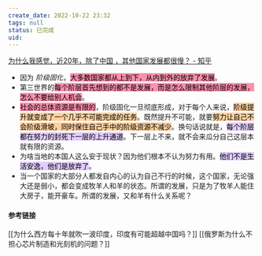 ```yaml
---
create_date: 2022-10-22 23:32 
tags: null
status: 已完成  
uid: 
---
```


[ 为什么我感觉，近20年，除了中国 ，其他国家发展都很慢？ - 知乎](https://www.zhihu.com/question/443103455/answer/1803244413)

- 因为 _阶级固化_，<mark style="background: #FF5582A6;">大多数国家都从上到下，从内到外的放弃了发展</mark>。
- 第三世界的<mark style="background: #FF5582A6;">每个阶层首先想到的都不是发展，而是怎么限制其他阶层的发展，怎么不要给别人机会</mark>。
- <mark style="background: #FF5582A6;">社会的总体资源是有限的</mark>，阶级固化一旦彻底形成，对于每个人来说，<mark style="background: #FFB86CA6;">阶级提升就变成了一个几乎不可能完成的任务</mark>。既然提升不可能，就要<mark style="background: #FFB86CA6;">努力让自己不会阶级滑坡，同时保住自己手中的阶级资源不减少</mark>。换句话说就是，<mark style="background: #D2B3FFA6;">每个阶层都在努力的封死下一层的上升通道</mark>。下一层上不来，就不会来瓜分自己这层本就有限的资源。
- 为啥当地的本国人这么安于现状？因为他们根本不认为努力有用。<mark style="background: #D2B3FFA6;">他们不是生活安逸，他们是放弃了</mark>。
- 当一个国家的大部分人都发自内心的认为自己不行的时候，这个国家，无论强大还是弱小，都会变成牧羊人和羊的状态。所谓的发展，只是为了牧羊人能住大房子，能开豪车。所谓的发展，又和羊有什么关系呢？

#### 参考链接 

[[为什么西方每十年就吹一波印度，印度有可能超越中国吗？]]
[[俄罗斯为什么不担心芯片制造和光刻机的问题？]]